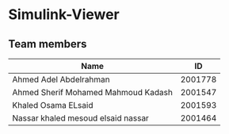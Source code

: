 # Simulink-Viewer
## Team members
|Name            				|ID                         |
|-------------------------------|-----------------------------|
Ahmed Adel Abdelrahman          |2001778            |
Ahmed Sherif Mohamed Mahmoud Kadash        	|2001547        |
Khaled Osama ELsaid			|2001593		|
Nassar khaled mesoud elsaid nassar       	    |2001464         
